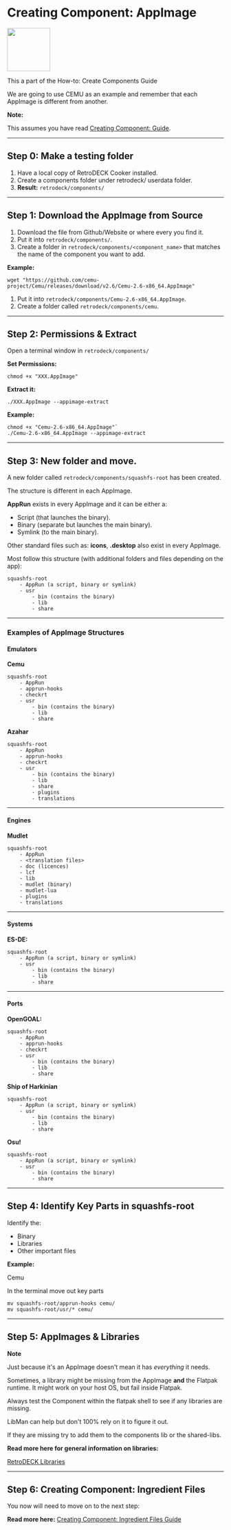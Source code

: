 # Creating Component: AppImage

<img src="../../../../wiki_images/logos/appimage-logo.svg" width="100">

This a part of the How-to: Create Components Guide

We are going to use CEMU as an example and remember that each AppImage is different from another. 

**Note:**

This assumes you have read [Creating Component: Guide](creating-components-guide.md).

---

## Step 0: Make a testing folder 

1. Have a local copy of RetroDECK Cooker installed.
2. Create a components folder under retrodeck/ userdata folder.
3. **Result:** `retrodeck/components/`

---

## Step 1: Download the AppImage from Source

1. Download the file from Github/Website or where every you find it.
2. Put it into `retrodeck/components/`.
3. Create a folder in `retrodeck/components/<component_name>` that matches the name of the component you want to add.

**Example:**


```
wget "https://github.com/cemu-project/Cemu/releases/download/v2.6/Cemu-2.6-x86_64.AppImage"
```

1. Put it into `retrodeck/components/Cemu-2.6-x86_64.AppImage`.
2. Create a folder called `retrodeck/components/cemu`.

---

## Step 2: Permissions & Extract 

Open a terminal window in `retrodeck/components/`

**Set Permissions:**

```
chmod +x "XXX.AppImage"
```

**Extract it:**

```
./XXX.AppImage --appimage-extract
```

**Example:**

```
chmod +x "Cemu-2.6-x86_64.AppImage"`
./Cemu-2.6-x86_64.AppImage --appimage-extract
```

---

## Step 3: New folder and move.

A new folder called `retrodeck/components/squashfs-root` has been created.

The structure is different in each AppImage.

**AppRun** exists in every AppImage and it can be either a:

- Script (that launches the binary).
- Binary (separate but launches the main binary).
- Symlink (to the main binary).

Other standard files such as: **icons**, **.desktop** also exist in every AppImage. 

Most follow this structure (with additional folders and files depending on the app):

```
squashfs-root
    - AppRun (a script, binary or symlink)
    - usr
        - bin (contains the binary)
        - lib   
        - share
```

---

### Examples of AppImage Structures

#### Emulators 

**Cemu**

```
squashfs-root
    - AppRun
    - apprun-hooks
    - checkrt
    - usr
        - bin (contains the binary)
        - lib   
        - share
```

**Azahar**

```
squashfs-root
    - AppRun 
    - apprun-hooks
    - checkrt
    - usr
        - bin (contains the binary)
        - lib   
        - share
        - plugins
        - translations
```

---

#### Engines 

**Mudlet**

```
squashfs-root
    - AppRun 
    - <translation files>
    - doc (licences)
    - lcf
    - lib
    - mudlet (binary)
    - mudlet-lua
    - plugins
    - translations
```

---

#### Systems

**ES-DE:**

```
squashfs-root
    - AppRun (a script, binary or symlink)
    - usr
        - bin (contains the binary)
        - lib   
        - share
```

---

#### Ports 

**OpenGOAL:**

```
squashfs-root
    - AppRun
    - apprun-hooks
    - checkrt
    - usr
        - bin (contains the binary)
        - lib   
        - share
```

**Ship of Harkinian**

```
squashfs-root
    - AppRun (a script, binary or symlink)
    - usr
        - bin (contains the binary)
        - lib   
        - share
```

**Osu!**

```
squashfs-root
    - AppRun (a script, binary or symlink)
    - usr
        - bin (contains the binary)  
        - share
```

---

## Step 4: Identify Key Parts in squashfs-root

Identify the:

- Binary
- Libraries
- Other important files

**Example:**

Cemu

In the terminal move out key parts 

```
mv squashfs-root/apprun-hooks cemu/
mv squashfs-root/usr/* cemu/
```

---

## Step 5: AppImages & Libraries

**Note**

Just because it's an AppImage doesn't mean it has *everything* it needs. 

Sometimes, a library might be missing from the AppImage **and** the Flatpak runtime. 
It might work on your host OS, but fail inside Flatpak.

Always test the Component within the flatpak shell to see if any libraries are missing. 

LibMan can help but don't 100% rely on it to figure it out. 

If they are missing try to add them to the components lib or the shared-libs. 

**Read more here for general information on libraries:** 

[RetroDECK Libraries](../../general/retrodeck-libraries.md)

---

## Step 6: Creating Component: Ingredient Files

You now will need to move on to the next step:

**Read more here:** [Creating Component: Ingredient Files Guide](creating-components-ingredients-guide.md)

